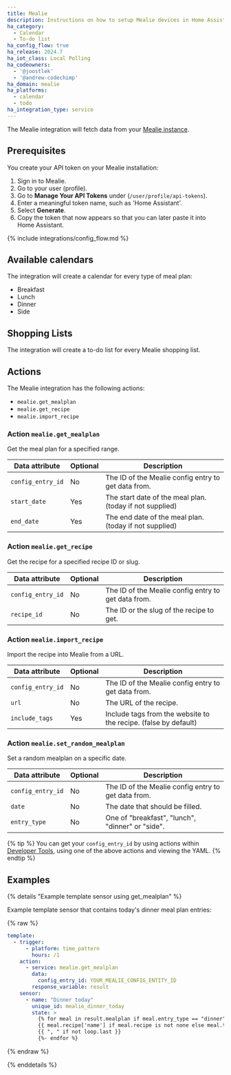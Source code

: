 ```yaml
---
title: Mealie
description: Instructions on how to setup Mealie devices in Home Assistant.
ha_category:
  - Calendar
  - To-do list
ha_config_flow: true
ha_release: 2024.7
ha_iot_class: Local Polling
ha_codeowners:
  - '@joostlek'
  - '@andrew-codechimp'
ha_domain: mealie
ha_platforms:
  - calendar
  - todo
ha_integration_type: service
---
```



The Mealie integration will fetch data from your [Mealie instance](https://mealie.io/).

## Prerequisites

You create your API token on your Mealie installation:

1. Sign in to Mealie.
2. Go to your user (profile).
3. Go to **Manage Your API Tokens** under (`/user/profile/api-tokens`).
4. Enter a meaningful token name, such as 'Home Assistant'.
5. Select **Generate**.
6. Copy the token that now appears so that you can later paste it into Home Assistant.

{% include integrations/config_flow.md %}

## Available calendars

The integration will create a calendar for every type of meal plan:

- Breakfast
- Lunch
- Dinner
- Side

## Shopping Lists

The integration will create a to-do list for every Mealie shopping list.

## Actions

The Mealie integration has the following actions:

- `mealie.get_mealplan`
- `mealie.get_recipe`
- `mealie.import_recipe`

### Action `mealie.get_mealplan`

Get the meal plan for a specified range.

| Data attribute | Optional | Description                                              |
|------------------------|----------|----------------------------------------------------------|
| `config_entry_id`      | No       | The ID of the Mealie config entry to get data from.      |
| `start_date`           | Yes      | The start date of the meal plan. (today if not supplied) |
| `end_date`             | Yes      | The end date of the meal plan. (today if not supplied)   |

### Action `mealie.get_recipe`

Get the recipe for a specified recipe ID or slug.

| Data attribute | Optional | Description                                         |
|------------------------|----------|-----------------------------------------------------|
| `config_entry_id`      | No       | The ID of the Mealie config entry to get data from. |
| `recipe_id`            | No       | The ID or the slug of the recipe to get.            |

### Action `mealie.import_recipe`

Import the recipe into Mealie from a URL.

| Data attribute | Optional | Description                                                     |
|------------------------|----------|-----------------------------------------------------------------|
| `config_entry_id`      | No       | The ID of the Mealie config entry to get data from.             |
| `url`                  | No       | The URL of the recipe.                                          |
| `include_tags`         | Yes      | Include tags from the website to the recipe. (false by default) |

### Action `mealie.set_random_mealplan`

Set a random mealplan on a specific date.

| Data attribute    | Optional | Description                                         |
|-------------------|----------|-----------------------------------------------------|
| `config_entry_id` | No       | The ID of the Mealie config entry to get data from. |
| `date`            | No       | The date that should be filled.                     |
| `entry_type`      | No       | One of "breakfast", "lunch", "dinner" or "side".    |

{% tip %}
You can get your `config_entry_id` by using actions within [Developer Tools](/docs/tools/dev-tools/), using one of the above actions and viewing the YAML.
{% endtip %}

## Examples

{% details "Example template sensor using get_mealplan" %}

Example template sensor that contains today's dinner meal plan entries:

{% raw %}

```yaml
template:
  - trigger:
      - platform: time_pattern
        hours: /1
    action:
      - service: mealie.get_mealplan
        data:
          config_entry_id: YOUR_MEALIE_CONFIG_ENTITY_ID
        response_variable: result
    sensor:
      - name: "Dinner today"
        unique_id: mealie_dinner_today
        state: >
          {% for meal in result.mealplan if meal.entry_type == "dinner" -%}
          {{ meal.recipe['name'] if meal.recipe is not none else meal.title }}
          {{ ", " if not loop.last }}
          {%- endfor %}
```

{% endraw %}

{% enddetails %}
